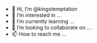 - 👋 Hi, I’m @kingstemptation
- 👀 I’m interested in ...
- 🌱 I’m currently learning ...
- 💞️ I’m looking to collaborate on ...
- 📫 How to reach me ...

<!---
kingstemptation/kingstemptation is a ✨ special ✨ repository because its `README.md` (this file) appears on your GitHub profile.
You can click the Preview link to take a look at your changes.
--->
